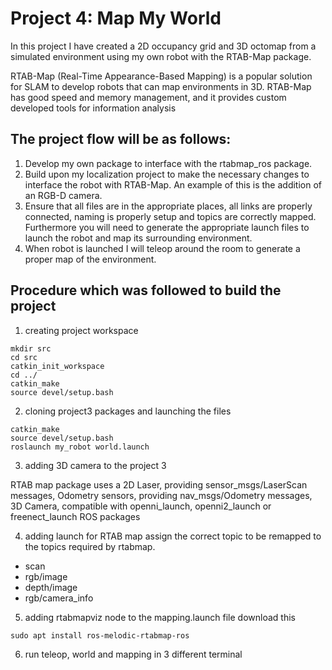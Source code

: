 # Project 4: Map My World
In this project I have created a 2D occupancy grid and 3D octomap from a simulated environment using my own robot with the RTAB-Map package.

RTAB-Map (Real-Time Appearance-Based Mapping) is a popular solution for SLAM to develop robots that can map environments in 3D. RTAB-Map has good speed and memory management, and it provides custom developed tools for information analysis

## The project flow will be as follows:
1. Develop my own package to interface with the rtabmap_ros package.
2. Build upon my localization project to make the necessary changes to interface the robot with RTAB-Map. An example of this is the addition of an RGB-D camera.
3. Ensure that all files are in the appropriate places, all links are properly connected, naming is properly setup and topics are correctly mapped. Furthermore you will need to generate the appropriate launch files to launch the robot and map its surrounding environment.
4. When robot is launched I will teleop around the room to generate a proper map of the environment.

## Procedure which was followed to build the project
1. creating project workspace
```
mkdir src
cd src
catkin_init_workspace
cd ../
catkin_make
source devel/setup.bash
```
2. cloning project3 packages and launching the files
```
catkin_make
source devel/setup.bash
roslaunch my_robot world.launch
```
3. adding 3D camera to the project 3

RTAB map package uses a 2D Laser, providing sensor_msgs/LaserScan messages, Odometry sensors, providing nav_msgs/Odometry messages, 3D Camera, compatible with openni_launch, openni2_launch or freenect_launch ROS packages

4. adding launch for RTAB map
assign the correct topic to be remapped to the topics required by rtabmap.

- scan
- rgb/image
- depth/image
- rgb/camera_info

5. adding rtabmapviz node to the mapping.launch file
download this
```
sudo apt install ros-melodic-rtabmap-ros
```
6. run teleop, world and mapping in 3 different terminal

